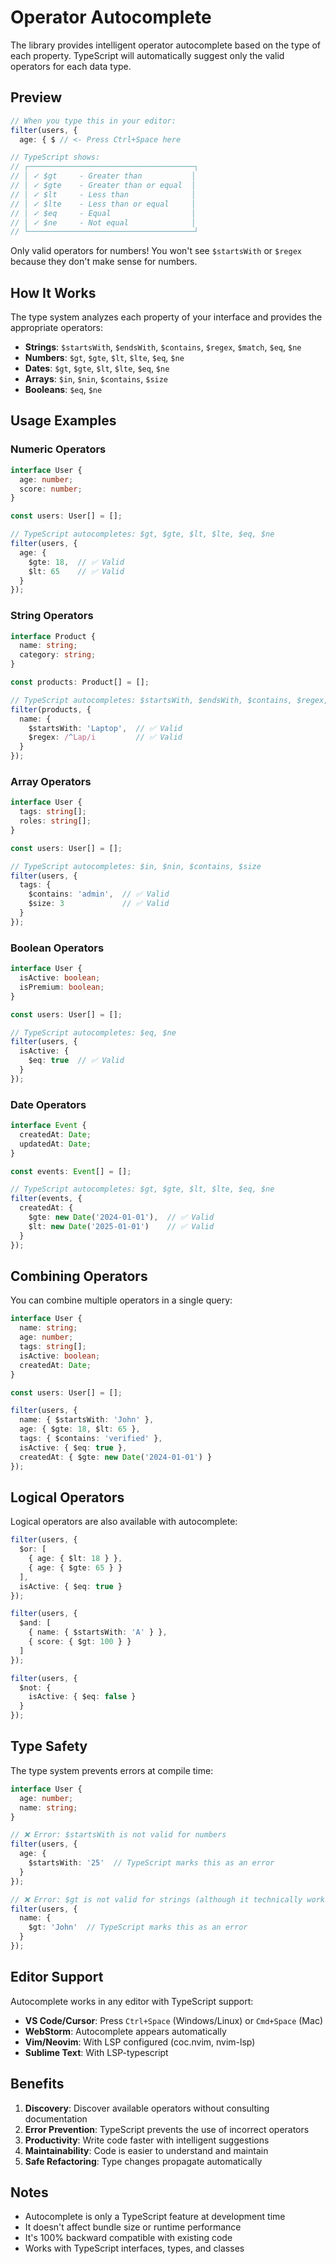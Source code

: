 # Operator Autocomplete

The library provides intelligent operator autocomplete based on the type of each property. TypeScript will automatically suggest only the valid operators for each data type.

## Preview

```typescript
// When you type this in your editor:
filter(users, {
  age: { $ // <- Press Ctrl+Space here

// TypeScript shows:
// ┌─────────────────────────────────────┐
// │ ✓ $gt     - Greater than           │
// │ ✓ $gte    - Greater than or equal  │
// │ ✓ $lt     - Less than              │
// │ ✓ $lte    - Less than or equal     │
// │ ✓ $eq     - Equal                  │
// │ ✓ $ne     - Not equal              │
// └─────────────────────────────────────┘
```

Only valid operators for numbers! You won't see `$startsWith` or `$regex` because they don't make sense for numbers.

## How It Works

The type system analyzes each property of your interface and provides the appropriate operators:

- **Strings**: `$startsWith`, `$endsWith`, `$contains`, `$regex`, `$match`, `$eq`, `$ne`
- **Numbers**: `$gt`, `$gte`, `$lt`, `$lte`, `$eq`, `$ne`
- **Dates**: `$gt`, `$gte`, `$lt`, `$lte`, `$eq`, `$ne`
- **Arrays**: `$in`, `$nin`, `$contains`, `$size`
- **Booleans**: `$eq`, `$ne`

## Usage Examples

### Numeric Operators

```typescript
interface User {
  age: number;
  score: number;
}

const users: User[] = [];

// TypeScript autocompletes: $gt, $gte, $lt, $lte, $eq, $ne
filter(users, {
  age: {
    $gte: 18,  // ✅ Valid
    $lt: 65    // ✅ Valid
  }
});
```

### String Operators

```typescript
interface Product {
  name: string;
  category: string;
}

const products: Product[] = [];

// TypeScript autocompletes: $startsWith, $endsWith, $contains, $regex, $match, $eq, $ne
filter(products, {
  name: {
    $startsWith: 'Laptop',  // ✅ Valid
    $regex: /^Lap/i         // ✅ Valid
  }
});
```

### Array Operators

```typescript
interface User {
  tags: string[];
  roles: string[];
}

const users: User[] = [];

// TypeScript autocompletes: $in, $nin, $contains, $size
filter(users, {
  tags: {
    $contains: 'admin',  // ✅ Valid
    $size: 3             // ✅ Valid
  }
});
```

### Boolean Operators

```typescript
interface User {
  isActive: boolean;
  isPremium: boolean;
}

const users: User[] = [];

// TypeScript autocompletes: $eq, $ne
filter(users, {
  isActive: {
    $eq: true  // ✅ Valid
  }
});
```

### Date Operators

```typescript
interface Event {
  createdAt: Date;
  updatedAt: Date;
}

const events: Event[] = [];

// TypeScript autocompletes: $gt, $gte, $lt, $lte, $eq, $ne
filter(events, {
  createdAt: {
    $gte: new Date('2024-01-01'),  // ✅ Valid
    $lt: new Date('2025-01-01')    // ✅ Valid
  }
});
```

## Combining Operators

You can combine multiple operators in a single query:

```typescript
interface User {
  name: string;
  age: number;
  tags: string[];
  isActive: boolean;
  createdAt: Date;
}

const users: User[] = [];

filter(users, {
  name: { $startsWith: 'John' },
  age: { $gte: 18, $lt: 65 },
  tags: { $contains: 'verified' },
  isActive: { $eq: true },
  createdAt: { $gte: new Date('2024-01-01') }
});
```

## Logical Operators

Logical operators are also available with autocomplete:

```typescript
filter(users, {
  $or: [
    { age: { $lt: 18 } },
    { age: { $gte: 65 } }
  ],
  isActive: { $eq: true }
});

filter(users, {
  $and: [
    { name: { $startsWith: 'A' } },
    { score: { $gt: 100 } }
  ]
});

filter(users, {
  $not: {
    isActive: { $eq: false }
  }
});
```

## Type Safety

The type system prevents errors at compile time:

```typescript
interface User {
  age: number;
  name: string;
}

// ❌ Error: $startsWith is not valid for numbers
filter(users, {
  age: {
    $startsWith: '25'  // TypeScript marks this as an error
  }
});

// ❌ Error: $gt is not valid for strings (although it technically works)
filter(users, {
  name: {
    $gt: 'John'  // TypeScript marks this as an error
  }
});
```

## Editor Support

Autocomplete works in any editor with TypeScript support:

- **VS Code/Cursor**: Press `Ctrl+Space` (Windows/Linux) or `Cmd+Space` (Mac)
- **WebStorm**: Autocomplete appears automatically
- **Vim/Neovim**: With LSP configured (coc.nvim, nvim-lsp)
- **Sublime Text**: With LSP-typescript

## Benefits

1. **Discovery**: Discover available operators without consulting documentation
2. **Error Prevention**: TypeScript prevents the use of incorrect operators
3. **Productivity**: Write code faster with intelligent suggestions
4. **Maintainability**: Code is easier to understand and maintain
5. **Safe Refactoring**: Type changes propagate automatically

## Notes

- Autocomplete is only a TypeScript feature at development time
- It doesn't affect bundle size or runtime performance
- It's 100% backward compatible with existing code
- Works with TypeScript interfaces, types, and classes

